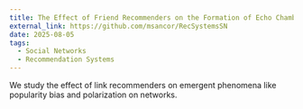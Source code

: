 ```yaml
---
title: The Effect of Friend Recommenders on the Formation of Echo Chambers and Polarization in Social Networks
external_link: https://github.com/msancor/RecSystemsSN
date: 2025-08-05
tags:
  - Social Networks
  - Recommendation Systems
---
```


We study the effect of link recommenders on emergent phenomena like popularity bias and polarization on networks.

<!--more-->
